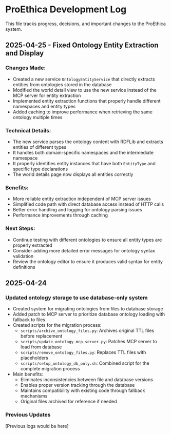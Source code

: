 # ProEthica Development Log

This file tracks progress, decisions, and important changes to the ProEthica system.

## 2025-04-25 - Fixed Ontology Entity Extraction and Display

### Changes Made:
- Created a new service `OntologyEntityService` that directly extracts entities from ontologies stored in the database 
- Modified the world detail view to use the new service instead of the MCP server for entity extraction
- Implemented entity extraction functions that properly handle different namespaces and entity types
- Added caching to improve performance when retrieving the same ontology multiple times

### Technical Details:
- The new service parses the ontology content with RDFLib and extracts entities of different types
- It handles both domain-specific namespaces and the intermediate namespace
- It properly identifies entity instances that have both `EntityType` and specific type declarations
- The world details page now displays all entities correctly

### Benefits:
- More reliable entity extraction independent of MCP server issues
- Simplified code path with direct database access instead of HTTP calls
- Better error handling and logging for ontology parsing issues
- Performance improvements through caching

### Next Steps:
- Continue testing with different ontologies to ensure all entity types are properly extracted
- Consider adding more detailed error messages for ontology syntax validation
- Review the ontology editor to ensure it produces valid syntax for entity definitions
## 2025-04-24

### Updated ontology storage to use database-only system

- Created system for migrating ontologies from files to database storage
- Added patch to MCP server to prioritize database ontology loading with fallback to files
- Created scripts for the migration process:
  - `scripts/archive_ontology_files.py`: Archives original TTL files before replacement
  - `scripts/update_ontology_mcp_server.py`: Patches MCP server to load from database
  - `scripts/remove_ontology_files.py`: Replaces TTL files with placeholders
  - `scripts/setup_ontology_db_only.sh`: Combined script for the complete migration process
- Main benefits:
  - Eliminates inconsistencies between file and database versions
  - Enables proper version tracking through the database
  - Maintains compatibility with existing code through fallback mechanisms
  - Original files archived for reference if needed

### Previous Updates

[Previous logs would be here]
